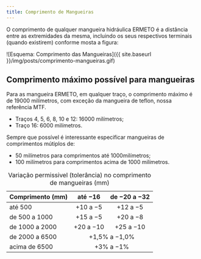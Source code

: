 ```yaml
---
title: Comprimento de Mangueiras
---
```


O comprimento de qualquer mangueira hidráulica ERMETO é a distância entre as extremidades da mesma, incluindo os seus respectivos terminais (quando existirem) conforme mosta a figura:

![Esquema: Comprimento das Mangueiras]({{ site.baseurl }}/img/posts/comprimento-mangueiras.gif)

## Comprimento máximo possível para mangueiras

Para as mangueira ERMETO, em qualquer traço, o comprimento máximo é de 19000 milímetros, com exceção da mangueira de teflon, nossa referência MTF.

- Traços 4, 5, 6, 8, 10 e 12: 16000 milímetros;
- Traço 16: 6000 milímetros.

Sempre que possível é interessante especificar mangueiras de comprimentos mútiplos de:

- 50 milímetros para comprimentos até 1000milímetros;
- 100 milímetros para comprimentos acima de 1000 milímetros.


<table>
    <caption>Variação permissivel (tolerância) no comprimento de mangueiras (mm)</caption>
    <thead>
        <tr>
            <th>Comprimento (mm)</th>
            <th style="text-align: center">até −16</th>
            <th style="text-align: center">de −20 a −32</th>
        </tr>
    </thead>
    <tbody>
        <tr>
            <td>até 500</td>
            <td style="text-align: center">+10 a −5</td>
            <td style="text-align: center">+12 a −5</td>
        </tr>
        <tr>
            <td>de 500 a 1000</td>
            <td style="text-align: center">+15 a −5</td>
            <td style="text-align: center">+20 a −8</td>
        </tr>
        <tr>
            <td>de 1000 a 2000</td>
            <td style="text-align: center">+20 a −10</td>
            <td style="text-align: center">+25 a −10</td>
        </tr>
        <tr>
            <td>de 2000 a 6500</td>
            <td style="text-align: center" colspan="2">+1,5% a −1,0%</td>
        </tr>
        <tr>
            <td>acima de 6500</td>
            <td style="text-align: center" colspan="2">+3% a −1%</td>
        </tr>
    </tbody>
</table>
